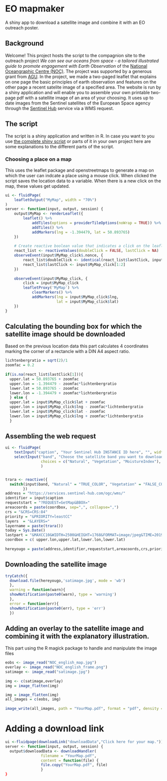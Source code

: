 # EO mapmaker
A shiny app to download a satellite image and combine it with an EO outreach poster. 

## Background
Welcome! This project hosts the script to the compagnion site to the outreach project *We can see our oceans from space - a tailored illustrated guide to promote engagement with Earth Observation* of the [National Oceangraphic Centre (NOC)](https://www.noc.ac.uk). The project was supported by a generous grant from [AGU](https://www.agu.org). In the project, we made a two-paged leaflet that explains on one page the basic principles of earth observation and features on the other page a recent satelite image of a specified area. The website is run by a shiny application and will enable you to assemble your own printable two-page pdf with a satellite image of an area of your choosing. It uses up to date images from the Sentinel satellites of the European Space agency through the [Sentinel Hub](https://www.sentinel-hub.com) service via a WMS request.

## The script 
The script is a shiny application and written in R. In case you want to you use [the complete shiny script](../EOmapmaker/app.R) or parts of it in your own project here are some explanations to the different parts of the script. 


### Choosing a place on a map
This uses the leaflet package and openstreetmaps to generate a map on which the user can indcate a place using a mouse click. When clicked the script saves the location data to a variable. When there is a new click on the map, these values get updated.

```R 
ui <- fluidPage(
    leafletOutput("MyMap", width = "70%")
)
server <- function(input, output, session) {
    output$MyMap <- renderLeaflet({
        leaflet() %>% 
            addTiles(options = providerTileOptions(noWrap = TRUE)) %>% 
            addTiles() %>% 
            addMarkers(lng = -1.394479, lat = 50.893765)
    })
    
    # Create reactive boolean value that indicates a click on the leaflet widget
    react_list <- reactiveValues(doubleClick = FALSE, lastClick = NA)
    observeEvent(input$MyMap_click$.nonce, {
        react_list$doubleClick <- identical(react_list$lastClick, input$MyMap_click[1:2])
        react_list$lastClick <- input$MyMap_click[1:2]
    })
    
    observeEvent(input$MyMap_click, {
        click = input$MyMap_click
        leafletProxy('MyMap') %>% 
            clearMarkers() %>% 
            addMarkers(lng = input$MyMap_click$lng, 
                       lat = input$MyMap_click$lat)
    }) 
}
```

## Calculating the bounding box for which the satellite image should be downloaded
Based on the previous location data this part calculates 4 coordinates marking the corner of a rectancle with a DIN A4 aspect ratio.

```R
lichtenbergratio = sqrt(2)/1
zoomfac = 0.2
 
if(is.na(react_list$lastClick[1])){
  upper.lat = 50.893765 + zoomfac 
  upper.lon = -1.394479 - zoomfac*lichtenbergratio
  lower.lat = 50.893765 - zoomfac 
  lower.lon = -1.394479 + zoomfac*lichtenbergratio
  } else {
  upper.lat = input$MyMap_click$lat + zoomfac 
  upper.lon = input$MyMap_click$lng - zoomfac*lichtenbergratio
  lower.lat = input$MyMap_click$lat - zoomfac 
  lower.lon = input$MyMap_click$lng + zoomfac*lichtenbergratio
  }
```

## Assembling the web request

```R
ui <- fluidPage(
    textInput("caption", "Your Sentinel Hub INSTANCE ID here", "", width = "60%"),
    selectInput("band", "Choose the satellite band you want to download",
                choices = c("Natural", "Vegetation", "MoistureIndex"), width = "60%")
                )


trara <- reactive({
  switch(input$band, "Natural" = "TRUE_COLOR", "Vegetation" = "FALSE_COLOR", "MoistureIndex" = "MOISTURE_INDEX")
        })
address = "https://services.sentinel-hub.com/ogc/wms/"
identifier = input$caption
requeststart = "?REQUEST=GetMap&BBOX="
areacoords = paste(coordbox, sep=",", collapse=",")
crs = "&CRS=CRS:84"
priority = "&PRIORITY=leastCC"
layers  = "&LAYERS="
layername = paste(trara())
today = Sys.Date()
lastpart = "&MAXCC10&WIDTH=2500&HEIGHT=1768&FORMAT=image/jpeg&TIME=2019-01-01/"
coordbox = c( upper.lon,upper.lat,lower.lon,lower.lat)
            
hereyougo = paste(address,identifier,requeststart,areacoords,crs,priority,layers,layername,lastpart,today,sep = "", collapse = "")
```

## Downloading the satellite image 
```R
tryCatch({
  download.file(hereyougo,'satimage.jpg', mode = 'wb')
  },
  warning = function(warn){
  showNotification(paste0(warn), type = 'warning')
  },
  error = function(err){
  showNotification(paste0(err), type = 'err')
  })
```

## Adding an overlay to the satellite image and combining it with the explanatory illustration.
This part using the R magick package to handle and manipulate the image files
```R
eobs <- image_read("NOC_english_map.jpg")
overlay <- image_read("NOC_english_frame.png")
satimage <- image_read("satimage.jpg")
            
img <- c(satimage,overlay)
img = image_flatten(img)

img = image_flatten(img)
all_images = c(eobs, img)
            
image_write(all_images, path = "YourMap.pdf", format = "pdf", density = 72)  
```

# Adding a download link 
```R
ui <-fluidpage(downloadLink("downloadData","Click here for your map."))
server <- function(input, output, session) {
  output$downloadData <- downloadHandler(
                filename = "YourMap.pdf",
                content = function(file) {
                file.copy("YourMap.pdf", file)
                }
}
```
